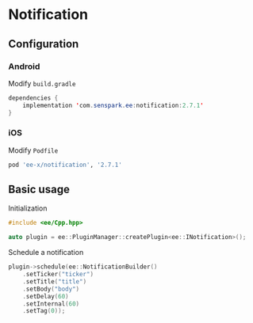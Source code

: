 # Notification
## Configuration
### Android
Modify `build.gradle`
```java
dependencies {
    implementation 'com.senspark.ee:notification:2.7.1'
}
```

### iOS
Modify `Podfile`
```ruby
pod 'ee-x/notification', '2.7.1'
```

## Basic usage
Initialization
```cpp
#include <ee/Cpp.hpp>

auto plugin = ee::PluginManager::createPlugin<ee::INotification>();
```

Schedule a notification
```cpp
plugin->schedule(ee::NotificationBuilder()
    .setTicker("ticker")
    .setTitle("title")
    .setBody("body")
    .setDelay(60)
    .setInternal(60)
    .setTag(0));
```
